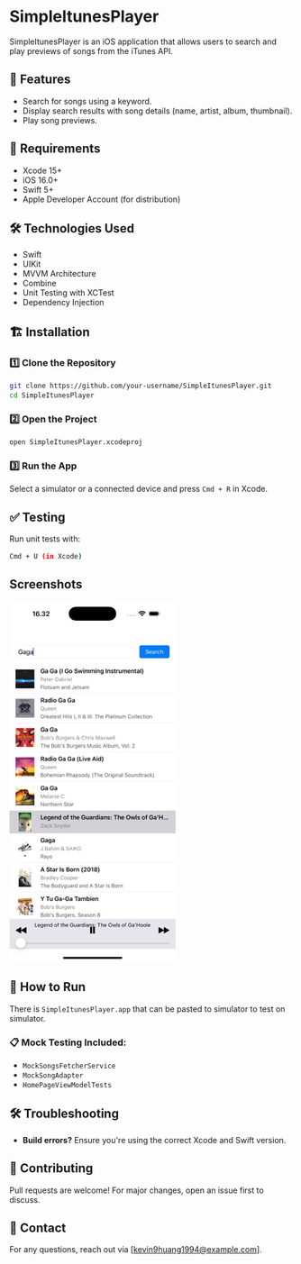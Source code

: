 # SimpleItunesPlayer

SimpleItunesPlayer is an iOS application that allows users to search and play previews of songs from the iTunes API.

## 🚀 Features
- Search for songs using a keyword.
- Display search results with song details (name, artist, album, thumbnail).
- Play song previews.

## 📲 Requirements
- Xcode 15+
- iOS 16.0+
- Swift 5+
- Apple Developer Account (for distribution)

## 🛠 Technologies Used
- Swift
- UIKit
- MVVM Architecture
- Combine
- Unit Testing with XCTest
- Dependency Injection

## 🏗 Installation
### 1️⃣ Clone the Repository
```sh
git clone https://github.com/your-username/SimpleItunesPlayer.git
cd SimpleItunesPlayer
```

### 2️⃣ Open the Project
```sh
open SimpleItunesPlayer.xcodeproj
```

### 3️⃣ Run the App
Select a simulator or a connected device and press `Cmd + R` in Xcode.

## ✅ Testing
Run unit tests with:
```sh
Cmd + U (in Xcode)
```

## Screenshots
![Home Screen](Screenshot/home.jpeg)

## 🏃 How to Run
There is `SimpleItunesPlayer.app` that can be pasted to simulator to test on simulator.

### 📋 Mock Testing Included:
- `MockSongsFetcherService`
- `MockSongAdapter`
- `HomePageViewModelTests`

## 🛠 Troubleshooting
- **Build errors?** Ensure you're using the correct Xcode and Swift version.

## 🙌 Contributing
Pull requests are welcome! For major changes, open an issue first to discuss.

## 📧 Contact
For any questions, reach out via [kevin9huang1994@example.com].


